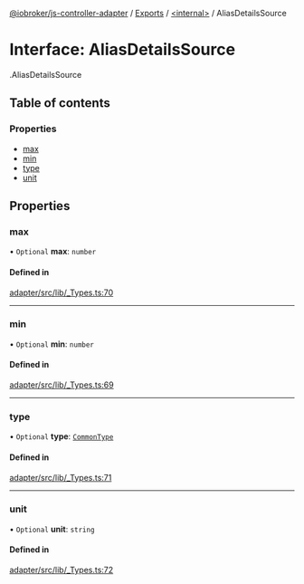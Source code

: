 [@iobroker/js-controller-adapter](../README.md) / [Exports](../modules.md) / [<internal\>](../modules/internal_.md) / AliasDetailsSource

# Interface: AliasDetailsSource

[<internal>](../modules/internal_.md).AliasDetailsSource

## Table of contents

### Properties

- [max](internal_.AliasDetailsSource.md#max)
- [min](internal_.AliasDetailsSource.md#min)
- [type](internal_.AliasDetailsSource.md#type)
- [unit](internal_.AliasDetailsSource.md#unit)

## Properties

### max

• `Optional` **max**: `number`

#### Defined in

[adapter/src/lib/_Types.ts:70](https://github.com/ioBroker/ioBroker.js-controller/blob/e0b409fe/packages/adapter/src/lib/_Types.ts#L70)

___

### min

• `Optional` **min**: `number`

#### Defined in

[adapter/src/lib/_Types.ts:69](https://github.com/ioBroker/ioBroker.js-controller/blob/e0b409fe/packages/adapter/src/lib/_Types.ts#L69)

___

### type

• `Optional` **type**: [`CommonType`](../modules/internal_.md#commontype)

#### Defined in

[adapter/src/lib/_Types.ts:71](https://github.com/ioBroker/ioBroker.js-controller/blob/e0b409fe/packages/adapter/src/lib/_Types.ts#L71)

___

### unit

• `Optional` **unit**: `string`

#### Defined in

[adapter/src/lib/_Types.ts:72](https://github.com/ioBroker/ioBroker.js-controller/blob/e0b409fe/packages/adapter/src/lib/_Types.ts#L72)
